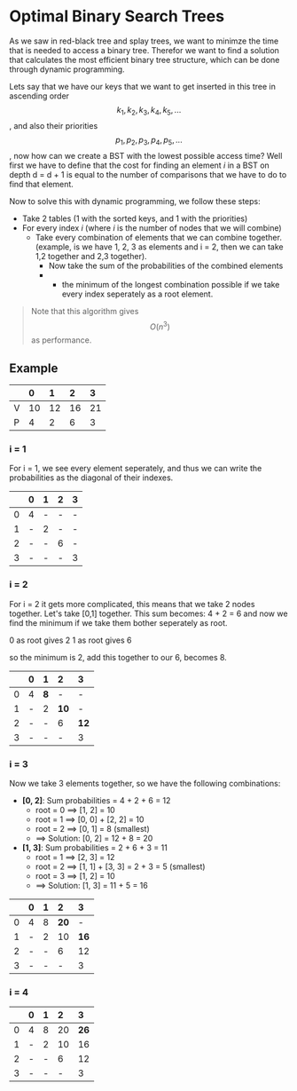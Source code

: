 # Optimal Binary Search Trees

As we saw in red-black tree and splay trees, we want to minimze the time that is needed to access a binary tree. Therefor we want to find a solution that calculates the most efficient binary tree structure, which can be done through dynamic programming.

Lets say that we have our keys that we want to get inserted in this tree in ascending order $$k_1, k_2, k_3, k_4, k_5, ...$$, and also their priorities $$p_1, p_2, p_3, p_4, p_5, ...$$ , now how can we create a BST with the lowest possible access time? Well first we have to define that the cost for finding an element _i_ in a BST on depth d = d + 1 is equal to the number of comparisons that we have to do to find that element.

Now to solve this with dynamic programming, we follow these steps:

* Take 2 tables \(1 with the sorted keys, and 1 with the priorities\)
* For every index _i_ \(where _i_ is the number of nodes that we will combine\)
  * Take every combination of elements that we can combine together. \(example, is we have 1, 2, 3 as elements and i = 2, then we can take 1,2 together and 2,3 together\).
    * Now take the sum of the probabilities of the combined elements
    * * the minimum of the longest combination possible if we take every index seperately as a root element.

> Note that this algorithm gives $$O(n^3)$$ as performance.

## Example

|  | 0 | 1 | 2 | 3 |
| :--- | :--- | :--- | :--- | :--- |
| V | 10 | 12 | 16 | 21 |
| P | 4 | 2 | 6 | 3 |

### i = 1

For i = 1, we see every element seperately, and thus we can write the probabilities as the diagonal of their indexes.

|  | 0 | 1 | 2 | 3 |
| :--- | :--- | :--- | :--- | :--- |
| 0 | 4 | - | - | - |
| 1 | - | 2 | - | - |
| 2 | - | - | 6 | - |
| 3 | - | - | - | 3 |

### i = 2

For i = 2 it gets more complicated, this means that we take 2 nodes together. Let's take \[0,1\] together. This sum becomes: 4 + 2 = 6 and now we find the minimum if we take them bother seperately as root.

0 as root gives 2 1 as root gives 6

so the minimum is 2, add this together to our 6, becomes 8.

|  | 0 | 1 | 2 | 3 |
| :--- | :--- | :--- | :--- | :--- |
| 0 | 4 | **8** | - | - |
| 1 | - | 2 | **10** | - |
| 2 | - | - | 6 | **12** |
| 3 | - | - | - | 3 |

### i = 3

Now we take 3 elements together, so we have the following combinations:

* **\[0, 2\]**: Sum probabilities = 4 + 2 + 6 = 12
  * root = 0 ==&gt; \[1, 2\] = 10
  * root = 1 ==&gt; \[0, 0\] + \[2, 2\] = 10
  * root = 2 ==&gt; \[0, 1\] = 8 \(smallest\)
  * ==&gt; Solution: \[0, 2\] = 12 + 8 = 20
* **\[1, 3\]**: Sum probabilities = 2 + 6 + 3 = 11
  * root = 1 ==&gt; \[2, 3\] = 12
  * root = 2 ==&gt; \[1, 1\] + \[3, 3\] = 2 + 3 = 5 \(smallest\)
  * root = 3 ==&gt; \[1, 2\] = 10
  * ==&gt; Solution: \[1, 3\] = 11 + 5 = 16

|  | 0 | 1 | 2 | 3 |
| :--- | :--- | :--- | :--- | :--- |
| 0 | 4 | 8 | **20** | - |
| 1 | - | 2 | 10 | **16** |
| 2 | - | - | 6 | 12 |
| 3 | - | - | - | 3 |

### i = 4

|  | 0 | 1 | 2 | 3 |
| :--- | :--- | :--- | :--- | :--- |
| 0 | 4 | 8 | 20 | **26** |
| 1 | - | 2 | 10 | 16 |
| 2 | - | - | 6 | 12 |
| 3 | - | - | - | 3 |

